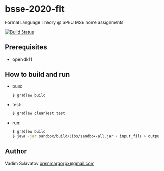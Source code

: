 # bsse-2020-flt
Formal Language Theory @ SPBU MSE home assignments

[![Build Status](https://travis-ci.org/vsalavatov/bsse-2020-graph-db.svg?branch=master)](https://travis-ci.org/vsalavatov/bsse-2020-flt)

## Prerequisites 
* openjdk11

## How to build and run
* build:
  ```bash
  $ gradlew build
  ```
* test:
  ```bash
  $ gradlew cleanTest test
  ```  
* run:
  ```bash
  $ gradlew build
  $ java -jar sandbox/build/libs/sandbox-all.jar < input_file > output_file
  ``` 
## Author
Vadim Salavatov <xremmargorpx@gmail.com>
